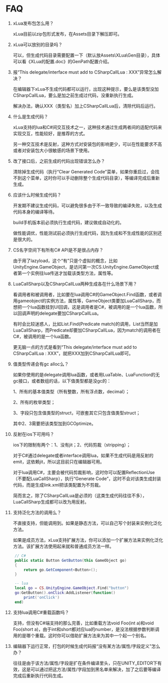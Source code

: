 # FAQ

1. xLua发布包怎么用？

   xLua目前以zip包形式发布，在Assets目录下解压即可。

2. xLua可以放别的目录吗？

   可以，但生成代码目录需要配置一下（默认放Assets\XLua\Gen目录），具体可以看《XLua的配置.doc》的GenPath配置介绍。

3. 报“This delegate/interface must add to CSharpCallLua : XXX”异常怎么解决？

   在编辑器下xLua不生成代码都可以运行，出现这种提示，要么是该类型没加CSharpCallLua，要么是加之前生成过代码，没重新执行生成。

   解决办法，确认XXX（类型名）加上CSharpCallLua后，清除代码后运行。

4. 什么是生成代码？

   xLua支持的lua和C#间交互技术之一，这种技术通过生成两者间的适配代码来实现交互，性能较好，是推荐的方式。

   另一种交互技术是反射，这种方式对安装包的影响更少，可以在性能要求不高或者对安装包大小很敏感的场景下使用。

5. 改了接口后，之前生成的代码出现错误怎么办？

   清除掉生成代码（执行“Clear Generated Code”菜单，如果你重启过，会找不到这个菜单，这时你可以手动删除整个生成代码目录），等编译完成后重新生成。

6. 应该什么时候生成代码？

   开发期不建议生成代码，可以避免很多由于不一致导致的编译失败，以及生成代码本身的编译等待。

   build手机版本前必须执行生成代码，建议做成自动化的。

   做性能调优，性能测试前必须执行生成代码，因为生成和不生成性能的区别还是很大的。

7. CS名字空间下有所有C# API是不是很占内存？

   由于用了lazyload，这个“有”只是个虚拟的概念，比如UnityEngine.GameObject，是访问第一次CS.UnityEngine.GameObject或者第一个实例往lua传送才加载该类型方法，属性等。

8. LuaCallSharp以及CSharpCallLua两种生成各在什么场景下用？

   看调用者和被调用者，比如要在lua调用C#的GameObject.Find函数，或者调用gameobject的实例方法，属性等，GameObject类要加LuaCallSharp，而想把一个lua函数挂到UI回调，这是调用者是C#，被调用的是一个lua函数，所以回调声明的delegate要加CSharpCallLua。

   有时会比较迷惑人，比如List<int>.Find(Predicate<int> match)的调用，List<int>当然是加LuaCallSharp，而Predicate<int>却要加CSharpCallLua，因为match的调用者在C#，被调用的是一个lua函数。

   更无脑一点的方式是看到“This delegate/interface must add to CSharpCallLua : XXX”，就把XXX加到CSharpCallLua即可。

9. 值类型传递会有gc alloc么？

   如果你使用的是delegate调用lua函数，或者用LuaTable、LuaFunction的无gc接口，或者数组的话，以下值类型都是没gc的：

   1、所有的基本值类型（所有整数，所有浮点数，decimal）；

   2、所有的枚举类型；

   3、字段只包含值类型的struct，可嵌套其它只包含值类型struct；

   其中2、3需要把该类型加到GCOptimize。

10. 反射在ios下可用吗？

    ios下的限制有两个：1、没有jit；2、代码剪裁（stripping）；

    对于C#通过delegate或者interface调用lua，如果不生成代码是用反射的emit，这依赖jit，所以这目前只在编辑器可用。

    对于lua调用C#，主要会被代码剪裁影响，这时你可以配置ReflectionUse（不要配LuaCallSharp），执行“Generate Code”，这时不会对该类生成封装代码，而是生成link.xml把该类配置为不剪裁。

    简而言之，除了CSharpCallLua是必须的（这类生成代码往往不多），LuaCallSharp生成都可以改为用反射。

11. 支持泛化方法的调用么？

    不直接支持，但能调用到。如果是静态方法，可以自己写个封装来实例化泛化方法。

    如果是成员方法，xLua支持扩展方法，你可以添加一个扩展方法来实例化泛化方法。该扩展方法使用起来就和普通成员方法一样。

```csharp
    // C#
    public static Button GetButton(this GameObject go)
    {
        return go.GetComponent<Button>();
    }
```

```lua
    -- lua
    local go = CS.UnityEngine.GameObject.Find("button")
    go:GetButton().onClick:AddListener(function()
        print('onClick')
    end)
```

12. 支持lua调用C#重载函数吗？

    支持，但没有C#端支持的那么完善，比如重载方法void Foo(int a)和void Foo(short a)，由于int和short都对应lua的number，是没法根据参数判断调用的是哪个重载。这时你可以借助扩展方法来为其中一个起一个别名。

13. 编辑器下运行正常，打包的时候生成代码报“没有某方法/属性/字段定义”怎么办？

	往往是由于该方法/属性/字段是扩在条件编译里头，只在UNITY_EDITOR下有效，这是可以通过把这方法/属性/字段加到黑名单来解决，加了之后要等编译完成后重新执行代码生成。
